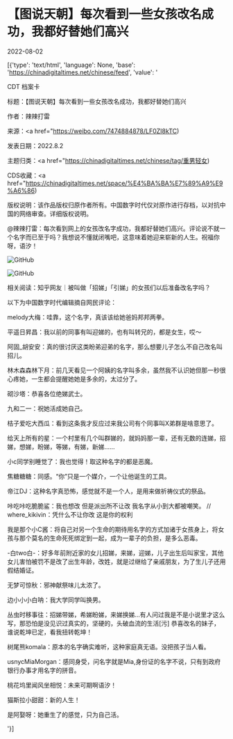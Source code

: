 # 【图说天朝】每次看到一些女孩改名成功，我都好替她们高兴

2022-08-02

[{'type': 'text/html', 'language': None, 'base': 'https://chinadigitaltimes.net/chinese/feed', 'value': '

CDT 档案卡

标题：【图说天朝】每次看到一些女孩改名成功，我都好替她们高兴

作者：辣辣打雷

来源：<a href="https://weibo.com/7474884878/LF0ZI8kTC)

发表日期：2022.8.2

主题归类：<a href="https://chinadigitaltimes.net/chinese/tag/重男轻女)

CDS收藏：<a href="https://chinadigitaltimes.net/space/%E4%BA%BA%E7%89%A9%E9%A6%86)

版权说明：该作品版权归原作者所有。中国数字时代仅对原作进行存档，以对抗中国的网络审查。详细版权说明。







@辣辣打雷：每次看到网上的女孩改名字成功，我都好替她们高兴。评论说不就一个名字而已至于吗？我想说不懂就闭嘴吧，这意味着她迎来崭新的人生。祝福你呀，语汐！

![GitHub](https://chinadigitaltimes.net/chinese/files/2022/08/image-1659417865819.png)

![GitHub](https://chinadigitaltimes.net/chinese/files/2022/08/image-1659417875685.png)



相关阅读：知乎网友｜被叫做「招娣」「引娣」的女孩们以后准备改名字吗？

以下为中国数字时代编辑摘自网民评论：



melody大梅：哇靠，这个名字，真该该给她爸妈邦邦两拳。

平遥日昇昌：我以前的同事有叫迎娣的，也有叫转兄的，都是女生，哎～

阿固_胡安安：真的很讨厌这类盼弟迎弟的名字，那么想要儿子怎么不自己改名叫招儿。

林木森森林下月：前几天看见一个阿姨的名字叫多余，虽然我不认识她但那一秒很心疼她，一生都会提醒她她是多余的，太过分了。

砌沙塔：恭喜各位绝娣武士。

九和二一：祝她活成她自己。

桔子爱吃大西瓜：看到这条我才反应过来我公司有个同事叫X弟群是啥意思了。

给天上所有的星：一个村里有几个叫群娣的，就妈妈那一辈，还有无数的连娣，招娣，想娣，盼娣，等娣，有娣，新娣……

小c同学别睡觉了：我也觉得！取这种名字的都是恶魔。

焦糖糖糖：同感。“你”只是一个媒介，一个让他诞生的工具。

帝江DJ：这种名字真恐怖，感觉就不是一个人，是用来做祈祷仪式的祭品。

咔吃咔吃脆脆鲨：我也想改 但是派出所不让改 我名字从小到大都被嘲笑。 //  where_kikivin：凭什么不让你改 这是你的权利

我是那个小C酱：将自己对另一个生命的期待用名字的方式加诸于女孩身上，将女孩与那个莫名的生命死死绑定到一起，成为一辈子的负担，是多么恶毒。

-白two白-：好多年前附近家的女儿招娣，来娣，迎娣，儿子出生后叫家宝，其他女儿害怕被罚不是改了出生年龄，改姓，就是过继给了亲戚朋友，为了生儿子还用假结婚证。

无梦可惊秋：邪神献祭味儿太浓了。

边小小小白呐：我大学同学叫换男。

丛虫时移事往：招娣带娣，希娣盼娣，来娣换娣…有人问过我是不是小说里才这么写，那恐怕是没见识过真实的，坚硬的，头破血流的生活[污] 恭喜改名的妹子，谁说乾坤已定，看我扭转乾坤！

树尾熊komala：原本的名字确实难听，这种家庭真无语。没把孩子当人看。

usnycMiaMorgan：感同身受，问名字就是Mia,身份证的名字不说，只有到政府银行办事才用名字的拼音。

桃花坞里闻风坐相悦：未来可期啊语汐！

猫斯拉小甜甜：新的人生！

是阿娶呀：她重生了的感觉，只为自己活。

'}]